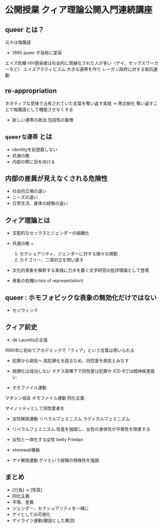 # 公開授業 クィア理論公開入門連続講座



## queer とは？

元々は侮蔑語

- 1980 queer が自称に変容

エイズ危機
HIV感染者は社会的に周縁化された人が多い（ゲイ、セックスワーカーなど）
エイズアクティビズム
大きな連帯を作り
レーガン政府に対する抵抗運動

## re-appropriation

ネガティブな意味で占有されていた言葉を奪い返す実践
-> 再文脈化
奪い返すことで侮蔑語として機能させなくする

- 新しい連帯の政治
包括性の象徴

## `queerな連帯` とは

- identityを前提路しない
- 共通の敵
- 内部の際に目を向ける

## 内部の差異が見えなくされる危険性

- 社会的立場の違い
- ニーズの違い
- 日常生活、身体の経験の違い

## クィア理論とは

- 支配的なセックスとジェンダーの組織化
- 共通の敵 =
    1. セクシュアリティ、ジェンダーに対する様々な規範
    2. カテゴリー、二項対立を問い直す

- 文化的表象を解釈する実践に力点を置く文学研究の批評理論として登場
- 表象の危機(crisis of  representation)

## queer : ホモフォビックな表象の無効化だけではない
- セジウィック

## クィア前史

- de Lauretisの主張

1990年に初めてアカデミックで「クィア」という言葉は用いられる

- 犯罪から病気へ
脱犯罪化を図るため、同性愛を病気とみなす

- 病理化は成功しない
ナチス政権下で同性愛は犯罪か
ICD-8では精神疾患扱い

- ホモファイル運動

マタシン協会
ホモファイル運動
同化主義

マイノリティとして同性愛者を

 - 女性解放運動
リベラルフェミニズム
ラディカルフェミニズム

- リベラルフェミニズム
性差を強調し、女性の身体性が平等性を阻害する

- 女性と一体化する女性
 betty Friedan

- stonewall暴動

* ゲイ解放運動
ゲイという経験の特殊性を強調

## まとめ

- [行為] -> [性質]
- 同化主義
- 平等、差異
- ジェンダー、セクシュアリティを一緒に
- ゲイとしての可視化
- ゲイライツ運動(確固とした集団)

